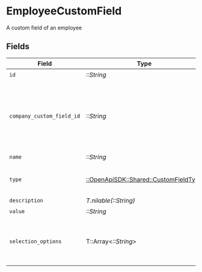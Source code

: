 # EmployeeCustomField

A custom field of an employee


## Fields

| Field                                                                             | Type                                                                              | Required                                                                          | Description                                                                       |
| --------------------------------------------------------------------------------- | --------------------------------------------------------------------------------- | --------------------------------------------------------------------------------- | --------------------------------------------------------------------------------- |
| `id`                                                                              | *::String*                                                                        | :heavy_check_mark:                                                                | N/A                                                                               |
| `company_custom_field_id`                                                         | *::String*                                                                        | :heavy_check_mark:                                                                | This is the id of the response object from when you get the company custom fields |
| `name`                                                                            | *::String*                                                                        | :heavy_check_mark:                                                                | N/A                                                                               |
| `type`                                                                            | [::OpenApiSDK::Shared::CustomFieldType](../../models/shared/customfieldtype.md)   | :heavy_check_mark:                                                                | Input type for the custom field.                                                  |
| `description`                                                                     | *T.nilable(::String)*                                                             | :heavy_minus_sign:                                                                | N/A                                                                               |
| `value`                                                                           | *::String*                                                                        | :heavy_check_mark:                                                                | N/A                                                                               |
| `selection_options`                                                               | T::Array<*::String*>                                                              | :heavy_minus_sign:                                                                | An array of options for fields of type radio. Otherwise, null.                    |
